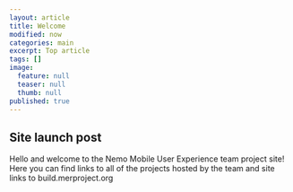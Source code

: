 ```yaml
---
layout: article
title: Welcome
modified: now
categories: main
excerpt: Top article
tags: []
image: 
  feature: null
  teaser: null
  thumb: null
published: true
---
```


## Site launch post

Hello and welcome to the Nemo Mobile User Experience team project site! Here you can find links to all of the projects hosted by the team and site links to build.merproject.org